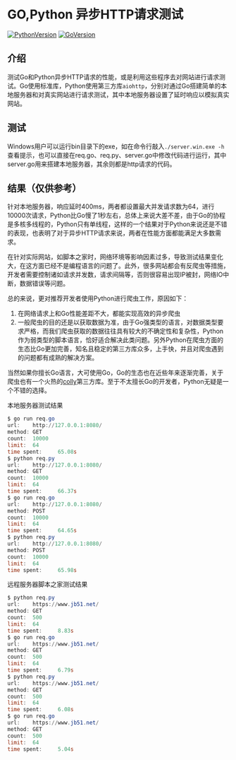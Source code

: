 GO,Python 异步HTTP请求测试
=======

[![PythonVersion](https://img.shields.io/badge/Python-v3.8.5-blue?logo=python&style=flat-square)](https://www.python.org/downloads/) [![GoVersion](https://img.shields.io/badge/Go-v1.17.2-blue?logo=go&style=flat-square)](https://www.php.net/downloads)

## 介绍

测试Go和Python异步HTTP请求的性能，或是利用这些程序去对网站进行请求测试。Go使用标准库，Python使用第三方库`aiohttp`，分别对通过Go搭建简单的本地服务器和对真实网站进行请求测试，其中本地服务器设置了延时响应以模拟真实网站。

## 测试

Windows用户可以运行bin目录下的exe，如在命令行敲入`./server.win.exe -h`查看提示，也可以直接在req.go、req.py、server.go中修改代码进行运行，其中server.go用来搭建本地服务器，其余则都是http请求的代码。

## 结果（仅供参考）

针对本地服务器，响应延时400ms，两者都设置最大并发请求数为64，进行10000次请求，Python比Go慢了1秒左右，总体上来说大差不差，由于Go的协程是多核多线程的，Python只有单线程，这样的一个结果对于Python来说还是不错的表现，也表明了对于异步HTTP请求来说，两者在性能方面都能满足大多数需求。

在针对实际网站，如脚本之家时，网络环境等影响因素过多，导致测试结果变化大，在这方面已经不是编程语言的问题了。此外，很多网站都会有反爬虫等措施，开发者需要控制诸如请求并发数，请求间隔等，否则很容易出现IP被封，网络IO中断，数据错误等问题。

总的来说，更对推荐开发者使用Python进行爬虫工作，原因如下：

1. 在网络请求上和Go性能差距不大，都能实现高效的异步爬虫
2. 一般爬虫的目的还是以获取数据为准，由于Go强类型的语言，对数据类型要求严格，而我们爬虫获取的数据往往具有较大的不确定性和复杂性，Python作为弱类型的脚本语言，恰好适合解决此类问题。另外Python在爬虫方面的生态比Go更加完善，知名且稳定的第三方库众多，上手快，并且对爬虫遇到的问题都有成熟的解决方案。

当然如果你擅长Go语言，大可使用Go，Go的生态也在近些年来逐渐完善，关于爬虫也有一个火热的[colly](https://github.com/gocolly/colly)第三方库。至于不太擅长Go的开发者，Python无疑是一个不错的选择。

本地服务器测试结果
```powershell
$ go run req.go
url:    http://127.0.0.1:8080/
method: GET
count:  10000
limit:  64
time spent:     65.08s
$ python req.py
url:    http://127.0.0.1:8080/
method: GET
count:  10000
limit:  64
time spent:     66.37s
$ go run req.go
url:    http://127.0.0.1:8080/
method: POST
count:  10000
limit:  64
time spent:     64.65s
$ python req.py
url:    http://127.0.0.1:8080/
method: POST
count:  10000
limit:  64
time spent:     65.98s
```

远程服务器脚本之家测试结果
```powershell
$ python req.py
url:    https://www.jb51.net/
method: GET
count:  500
limit:  64
time spent:     8.83s
$ go run req.go
url:    https://www.jb51.net/
method: GET
count:  500
limit:  64
time spent:     6.79s
$ python req.py
url:    https://www.jb51.net/
method: GET
count:  500
limit:  64
time spent:     6.08s
$ go run req.go
url:    https://www.jb51.net/
method: GET
count:  500
limit:  64
time spent:     5.04s
```